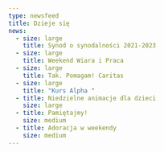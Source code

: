 ```yaml
---
type: newsfeed
title: Dzieje się
news:
  - size: large
    title: Synod o synodalności 2021-2023
  - size: large
    title: Weekend Wiara i Praca
  - size: large
    title: Tak. Pomagam! Caritas
  - size: large
    title: "Kurs Alpha "
  - title: Niedzielne animacje dla dzieci
    size: large
  - title: Pamiętajmy!
    size: medium
  - title: Adoracja w weekendy
    size: medium
---
```

